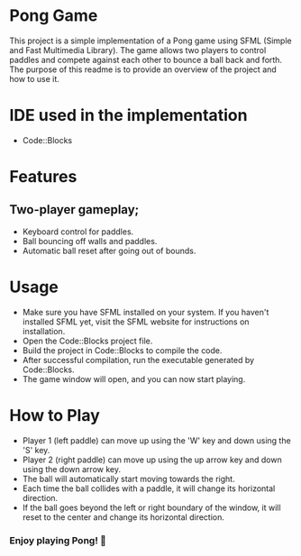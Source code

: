 # Pong Game
This project is a simple implementation of a Pong game using SFML (Simple and Fast Multimedia Library). The game allows two players to control paddles and compete against each other to bounce a ball back and forth. The purpose of this readme is to provide an overview of the project and how to use it.

# IDE used in the implementation
- Code::Blocks

# Features
## Two-player gameplay;
- Keyboard control for paddles.
- Ball bouncing off walls and paddles.
- Automatic ball reset after going out of bounds.

# Usage
- Make sure you have SFML installed on your system. If you haven't installed SFML yet, visit the SFML website for instructions on installation.
- Open the Code::Blocks project file.
- Build the project in Code::Blocks to compile the code.
- After successful compilation, run the executable generated by Code::Blocks.
- The game window will open, and you can now start playing.

# How to Play
- Player 1 (left paddle) can move up using the 'W' key and down using the 'S' key.
- Player 2 (right paddle) can move up using the up arrow key and down using the down arrow key.
- The ball will automatically start moving towards the right.
- Each time the ball collides with a paddle, it will change its horizontal direction.
- If the ball goes beyond the left or right boundary of the window, it will reset to the center and change its horizontal direction.

### Enjoy playing Pong! 🏓
